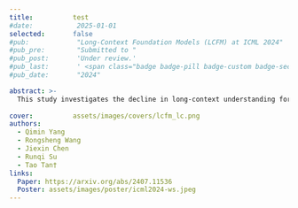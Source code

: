 ```yaml
---
title:          test
#date:           2025-01-01
selected:       false
#pub:            "Long-Context Foundation Models (LCFM) at ICML 2024"
#pub_pre:        "Submitted to "
#pub_post:       'Under review.'
#pub_last:       ' <span class="badge badge-pill badge-custom badge-secondary">Conference</span><span class="badge badge-pill badge-custom badge-warning">Poster</span>'
#pub_date:       "2024"

abstract: >-
  This study investigates the decline in long-context understanding for medical LLMs after domain-specific fine-tuning, conducting experiments to determine the best composition of general and medical training data to balance diagnostic knowledge with comprehensive reading abilities.
  
cover:          assets/images/covers/lcfm_lc.png
authors:
  - Qimin Yang
  - Rongsheng Wang
  - Jiexin Chen
  - Runqi Su
  - Tao Tan†
links:
  Paper: https://arxiv.org/abs/2407.11536
  Poster: assets/images/poster/icml2024-ws.jpeg
---
```


